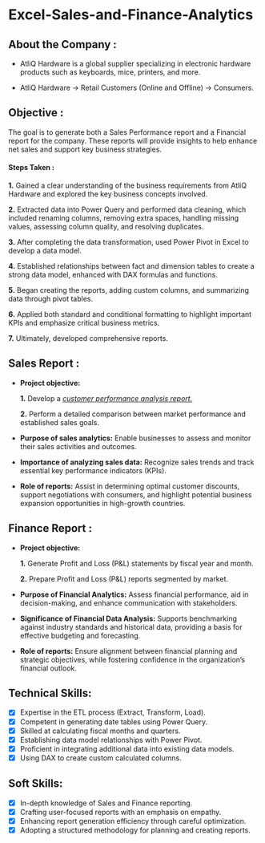 # Excel-Sales-and-Finance-Analytics
## About the Company :

- AtliQ Hardware is a global supplier specializing in electronic hardware products such as keyboards, mice, printers, and more.

- AtliQ Hardware → Retail Customers (Online and Offline) → Consumers.


## Objective :

 The goal is to generate both a Sales Performance report and a Financial report for the company. These reports will provide insights to help enhance net sales and support key business strategies.

#### Steps Taken :
**1.** Gained a clear understanding of the business requirements from AtliQ Hardware and explored the key business concepts involved.

**2.** Extracted data into Power Query and performed data cleaning, which included renaming columns, removing extra spaces, handling missing values, assessing column quality, and resolving duplicates.

**3.** After completing the data transformation, used Power Pivot in Excel to develop a data model.

**4.** Established relationships between fact and dimension tables to create a strong data model, enhanced with DAX formulas and functions.

**5.** Began creating the reports, adding custom columns, and summarizing data through pivot tables.

**6.** Applied both standard and conditional formatting to highlight important KPIs and emphasize critical business metrics.

**7.** Ultimately, developed comprehensive reports.


## Sales Report :


- **Project objective:** 

    **1.** Develop a _[customer performance analysis report.](https://github.com/ahdshaheer/Excel-Sales-and-Finance-Analytics/blob/main/Customer%20Performance%20Report.pdf)_ 

    **2.** Perform a detailed comparison between market performance and established sales goals.

- **Purpose of sales analytics:** Enable businesses to assess and monitor their sales activities and outcomes.

- **Importance of analyzing sales data:** Recognize sales trends and track essential key performance indicators (KPIs).

- **Role of reports:** Assist in determining optimal customer discounts, support negotiations with consumers, and highlight potential business expansion opportunities in high-growth countries.


## Finance Report :

- **Project objective:** 

    **1.** Generate Profit and Loss (P&L) statements by fiscal year and month. 

   **2.** Prepare Profit and Loss (P&L) reports segmented by market.

- **Purpose of Financial Analytics:** Assess financial performance, aid in decision-making, and enhance communication with stakeholders.

- **Significance of Financial Data Analysis:** Supports benchmarking against industry standards and historical data, providing a basis for effective budgeting and forecasting.

- **Role of reports:** Ensure alignment between financial planning and strategic objectives, while fostering confidence in the organization’s financial outlook.


## Technical Skills:
- [x]	Expertise in the ETL process (Extract, Transform, Load).
- [x]	Competent in generating date tables using Power Query.
- [x]	Skilled at calculating fiscal months and quarters.
- [x]	Establishing data model relationships with Power Pivot.
- [x]	Proficient in integrating additional data into existing data models.
- [x]	Using DAX to create custom calculated columns.

## Soft Skills:
- [x]	In-depth knowledge of Sales and Finance reporting.
- [x]	Crafting user-focused reports with an emphasis on empathy.
- [x]	Enhancing report generation efficiency through careful optimization.
- [x]	Adopting a structured methodology for planning and creating reports.
